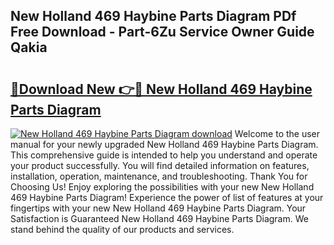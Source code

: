 ## New Holland 469 Haybine Parts Diagram PDf Free Download - Part-6Zu Service Owner Guide Qakia

# <h2><a href="http://dfkxmc.blite.top/?on=New+Holland+469+Haybine+Parts+Diagram">🔗Download New 👉🔴 New Holland 469 Haybine Parts Diagram</a></h2>

[![New Holland 469 Haybine Parts Diagram download](https://i.imgur.com/lujVjoI.png)](http://dfkxmc.blite.top/?on=New+Holland+469+Haybine+Parts+Diagram)
Welcome to the user manual for your newly upgraded New Holland 469 Haybine Parts Diagram. This comprehensive guide is intended to help you understand and operate your product successfully. You will find detailed information on features, installation, operation, maintenance, and troubleshooting. Thank You for Choosing Us! Enjoy exploring the possibilities with your new New Holland 469 Haybine Parts Diagram! Experience the power of list of features at your fingertips with your new New Holland 469 Haybine Parts Diagram. Your Satisfaction is Guaranteed New Holland 469 Haybine Parts Diagram. We stand behind the quality of our products and services.
